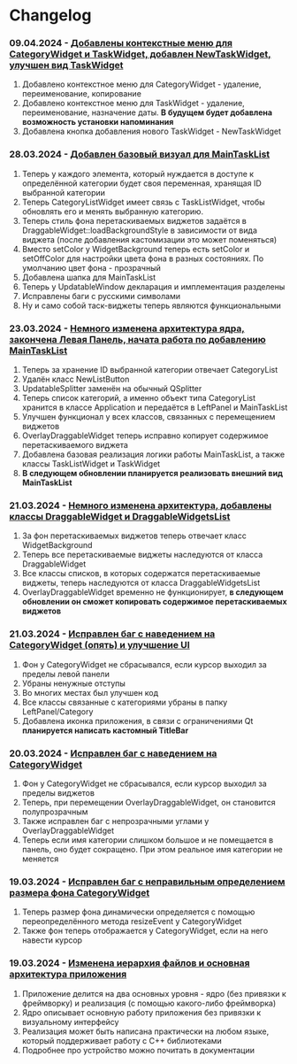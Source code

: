 # Changelog

### 09.04.2024 - [Добавлены контекстные меню для CategoryWidget и TaskWidget, добавлен NewTaskWidget, улучшен вид TaskWidget](https://github.com/DangeL187/CandyPane/commit/5607810497d6a80c5dc6e02c91a09d27706deb9b)
1. Добавлено контекстное меню для CategoryWidget - удаление, переименование, копирование
2. Добавлено контекстное меню для TaskWidget - удаление, переименование, назначение даты. <b> В будущем будет добавлена возможность установки напоминания </b>
3. Добавлена кнопка добавления нового TaskWidget - NewTaskWidget
### 28.03.2024 - [Добавлен базовый визуал для MainTaskList](https://github.com/DangeL187/CandyPane/commit/f65e42942b5b4d9e3391f56eb685caf96b9a4490)
1. Теперь у каждого элемента, который нуждается в доступе к определённой категории будет своя переменная, хранящая ID выбранной категории
2. Теперь CategoryListWidget имеет связь с TaskListWidget, чтобы обновлять его и менять выбранную категорию.
3. Теперь стиль фона перетаскиваемых виджетов задаётся в DraggableWidget::loadBackgroundStyle в зависимости от вида виджета (после добавления кастомизации это может поменяться)
4. Вместо setColor у WidgetBackground теперь есть setColor и setOffColor для настройки цвета фона в разных состояниях. По умолчанию цвет фона - прозрачный
5. Добавлена шапка для MainTaskList
6. Теперь у UpdatableWindow декларация и имплементация разделены
7. Исправлены баги с русскими символами
8. Ну и само собой таск-виджеты теперь являются функциональными
### 23.03.2024 - [Немного изменена архитектура ядра, закончена Левая Панель, начата работа по добавлению MainTaskList](https://github.com/DangeL187/CandyPane/commit/62bc75b8c8a0190d25183fadddb73c8e16ecf827)
1. Теперь за хранение ID выбранной категории отвечает CategoryList
2. Удалён класс NewListButton
3. UpdatableSplitter заменён на обычный QSplitter
4. Теперь список категорий, а именно объект типа CategoryList хранится в классе Application и передаётся в LeftPanel и MainTaskList
5. Улучшен функционал у всех классов, связанных с перемещением виджетов
6. OverlayDraggableWidget теперь исправно копирует содержимое перетаскиваемого виджета
7. Добавлена базовая реализация логики работы MainTaskList, а также классы TaskListWidget и TaskWidget
8. <b> В следующем обновлении планируется реализовать внешний вид MainTaskList </b>
### 21.03.2024 - [Немного изменена архитектура, добавлены классы DraggableWidget и DraggableWidgetsList](https://github.com/DangeL187/CandyPane/commit/d602891dce1fc0e8f48db1c133504cd8e209b5b9)
1. За фон перетаскиваемых виджетов теперь отвечает класс WidgetBackground
2. Теперь все перетаскиваемые виджеты наследуются от класса DraggableWidget
3. Все классы списков, в которых содержатся перетаскиваемые виджеты, теперь наследуются от класса DraggableWidgetsList
4. OverlayDraggableWidget временно не функционирует, <b> в следующем обновлении он сможет копировать содержимое перетаскиваемых виджетов </b>
### 21.03.2024 - [Исправлен баг с наведением на CategoryWidget (опять) и улучшение UI](https://github.com/DangeL187/CandyPane/commit/b87fbb14e273cd49c87ddea3dcd1466704a0b34e)
1. Фон у CategoryWidget не сбрасывался, если курсор выходил за пределы левой панели
2. Убраны ненужные отступы
3. Во многих местах был улучшен код
4. Все классы связанные с категориями убраны в папку LeftPanel/Category
5. Добавлена иконка приложения, в связи с ограничениями Qt <b> планируется написать кастомный TitleBar </b>
### 20.03.2024 - [Исправлен баг с наведением на CategoryWidget](https://github.com/DangeL187/CandyPane/commit/5495a9f57fd87430ee21400b41fd367318088147)
1. Фон у CategoryWidget не сбрасывался, если курсор выходил за пределы виджетов
2. Теперь, при перемещении OverlayDraggableWidget, он становится полупрозрачным
3. Также исправлен баг с непрозрачными углами у OverlayDraggableWidget
4. Теперь если имя категории слишком большое и не помещается в панель, оно будет сокращено. При этом реальное имя категории не меняется
### 19.03.2024 - [Исправлен баг с неправильным определением размера фона CategoryWidget](https://github.com/DangeL187/CandyPane/commit/da699ed93f07bb7b9d5b6e960d0db3b7fc8c2db6)
1. Теперь размер фона динамически определяется с помощью переопределённого метода resizeEvent у CategoryWidget
2. Также фон теперь отображается у CategoryWidget, если на него навести курсор
### 19.03.2024 - [Изменена иерархия файлов и основная архитектура приложения](https://github.com/DangeL187/CandyPane/commit/79d07cbea3c8ce65190504a02e9de14586cd29a2)
1. Приложение делится на два основных уровня - ядро (без привязки к фреймворку) и реализация (с помощью какого-либо фреймворка)
2. Ядро описывает основную работу приложения без привязки к визуальному интерфейсу
3. Реализация может быть написана практически на любом языке, который поддерживает работу с C++ библиотеками
4. Подробнее про устройство можно почитать в документации
